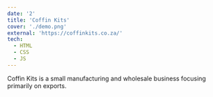 ```yaml
---
date: '2'
title: 'Coffin Kits'
cover: './demo.png'
external: 'https://coffinkits.co.za/'
tech:
  - HTML
  - CSS
  - JS
---
```


Coffin Kits is a small manufacturing and wholesale business focusing primarily on exports.
